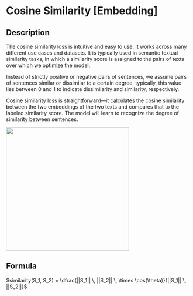 # Cosine Similarity [Embedding]

## Description

The cosine similarity loss is intuitive and easy to use. It works across many different use cases and datasets. It is typically used in semantic textual similarity tasks, in which a similarity score is assigned to the pairs of texts over which we optimize the model.

Instead of strictly positive or negative pairs of sentences, we assume pairs of sentences similar or dissimilar to a certain degree, typically, this value lies between 0 and 1 to indicate dissimilarity and similarity, respectively.

Cosine similarity loss is straightforward—it calculates the cosine similarity between the two embeddings of the two texts and compares that to the labeled similarity score. The model will learn to recognize the degree of similarity between sentences.

<img src="diagram.png" style="width:3.5in" />

## Formula

$similarity(S_1, S_2) = \dfrac{||S_1|| \, ||S_2|| \, \times \cos(\theta)}{||S_1|| \, ||S_2||}$
